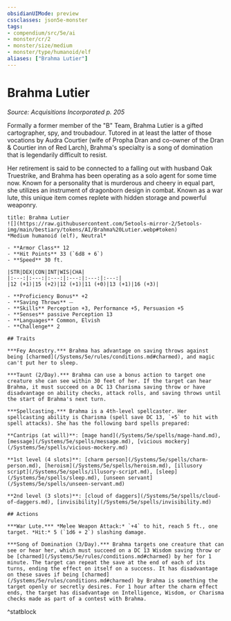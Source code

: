 ```yaml
---
obsidianUIMode: preview
cssclasses: json5e-monster
tags:
- compendium/src/5e/ai
- monster/cr/2
- monster/size/medium
- monster/type/humanoid/elf
aliases: ["Brahma Lutier"]
---
```

# Brahma Lutier
*Source: Acquisitions Incorporated p. 205*  

Formally a former member of the "B" Team, Brahma Lutier is a gifted cartographer, spy, and troubadour. Tutored in at least the latter of those vocations by Audra Courtier (wife of Propha Dran and co-owner of the Dran & Courtier inn of Red Larch), Brahma's specialty is a song of domination that is legendarily difficult to resist.

Her retirement is said to be connected to a falling out with husband Oak Truestrike, and Brahma has been operating as a solo agent for some time now. Known for a personality that is murderous and cheery in equal part, she utilizes an instrument of dragonborn design in combat. Known as a war lute, this unique item comes replete with hidden storage and powerful weaponry.

```ad-statblock
title: Brahma Lutier
![](https://raw.githubusercontent.com/5etools-mirror-2/5etools-img/main/bestiary/tokens/AI/Brahma%20Lutier.webp#token)
*Medium humanoid (elf), Neutral*

- **Armor Class** 12
- **Hit Points** 33 (`6d8 + 6`)
- **Speed** 30 ft.

|STR|DEX|CON|INT|WIS|CHA|
|:---:|:---:|:---:|:---:|:---:|:---:|
|12 (+1)|15 (+2)|12 (+1)|11 (+0)|13 (+1)|16 (+3)|

- **Proficiency Bonus** +2
- **Saving Throws** ⏤
- **Skills** Perception +3, Performance +5, Persuasion +5
- **Senses** passive Perception 13
- **Languages** Common, Elvish
- **Challenge** 2

## Traits

***Fey Ancestry.*** Brahma has advantage on saving throws against being [charmed](/Systems/5e/rules/conditions.md#charmed), and magic can't put her to sleep.

***Taunt (2/Day).*** Brahma can use a bonus action to target one creature she can see within 30 feet of her. If the target can hear Brahma, it must succeed on a DC 13 Charisma saving throw or have disadvantage on ability checks, attack rolls, and saving throws until the start of Brahma's next turn.

***Spellcasting.*** Brahma is a 4th-level spellcaster. Her spellcasting ability is Charisma (spell save DC 13, `+5` to hit with spell attacks). She has the following bard spells prepared:

**Cantrips (at will)**: [mage hand](/Systems/5e/spells/mage-hand.md), [message](/Systems/5e/spells/message.md), [vicious mockery](/Systems/5e/spells/vicious-mockery.md)

**1st level (4 slots)**: [charm person](/Systems/5e/spells/charm-person.md), [heroism](/Systems/5e/spells/heroism.md), [illusory script](/Systems/5e/spells/illusory-script.md), [sleep](/Systems/5e/spells/sleep.md), [unseen servant](/Systems/5e/spells/unseen-servant.md)

**2nd level (3 slots)**: [cloud of daggers](/Systems/5e/spells/cloud-of-daggers.md), [invisibility](/Systems/5e/spells/invisibility.md)

## Actions

***War Lute.*** *Melee Weapon Attack:* `+4` to hit, reach 5 ft., one target. *Hit:* 5 (`1d6 + 2`) slashing damage.

***Song of Domination (3/Day).*** Brahma targets one creature that can see or hear her, which must succeed on a DC 13 Wisdom saving throw or be [charmed](/Systems/5e/rules/conditions.md#charmed) by her for 1 minute. The target can repeat the save at the end of each of its turns, ending the effect on itself on a success. It has disadvantage on these saves if being [charmed](/Systems/5e/rules/conditions.md#charmed) by Brahma is something the target openly or secretly desires. For 1 hour after the charm effect ends, the target has disadvantage on Intelligence, Wisdom, or Charisma checks made as part of a contest with Brahma.
```
^statblock